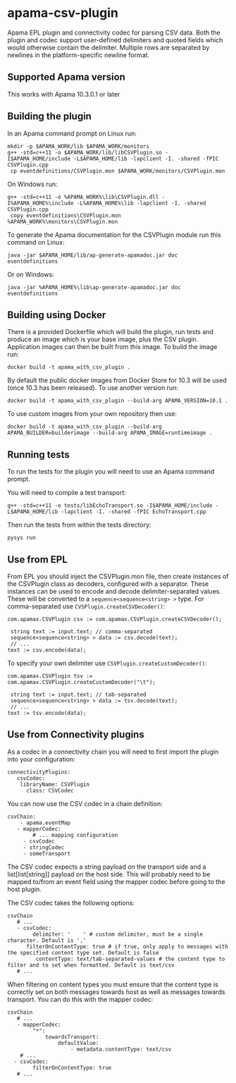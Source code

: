 # apama-csv-plugin
Apama EPL plugin and connectivity codec for parsing CSV data. Both the plugin and codec support user-defined delimiters and quoted fields which would otherwise contain the delimiter. Multiple rows are separated by newlines in the platform-specific newline format.

## Supported Apama version

This works with Apama 10.3.0.1 or later

## Building the plugin

In an Apama command prompt on Linux run:

    mkdir -p $APAMA_WORK/lib $APAMA_WORK/monitors
    g++ -std=c++11 -o $APAMA_WORK/lib/libCSVPlugin.so -I$APAMA_HOME/include -L$APAMA_HOME/lib -lapclient -I. -shared -fPIC CSVPlugin.cpp
	 cp eventdefinitions/CSVPlugin.mon $APAMA_WORK/monitors/CSVPlugin.mon

On Windows run:

    g++ -std=c++11 -o %APAMA_WORK%\lib\CSVPlugin.dll -I%APAMA_HOME%\include -L%APAMA_HOME%\lib -lapclient -I. -shared CSVPlugin.cpp
	 copy eventdefinitions\CSVPlugin.mon %APAMA_WORK%\monitors\CSVPlugin.mon

To generate the Apama documentation for the CSVPlugin module run this command on Linux:

    java -jar $APAMA_HOME/lib/ap-generate-apamadoc.jar doc eventdefinitions

Or on Windows:

    java -jar %APAMA_HOME%\lib\ap-generate-apamadoc.jar doc eventdefinitions

## Building using Docker

There is a provided Dockerfile which will build the plugin, run tests and produce an image which is your base image, plus the CSV plugin. Application images can then be built from this image. To build the image run:

    docker build -t apama_with_csv_plugin .

By default the public docker images from Docker Store for 10.3 will be used (once 10.3 has been released). To use another version run:

    docker build -t apama_with_csv_plugin --build-arg APAMA_VERSION=10.1 .

To use custom images from your own repository then use:

    docker build -t apama_with_csv_plugin --build-arg APAMA_BUILDER=builderimage --build-arg APAMA_IMAGE=runtimeimage .

## Running tests

To run the tests for the plugin you will need to use an Apama command prompt.

You will need to compile a test transport:

    g++ -std=c++11 -o tests/libEchoTransport.so -I$APAMA_HOME/include -L$APAMA_HOME/lib -lapclient -I. -shared -fPIC EchoTransport.cpp

Then run the tests from within the tests directory:

    pysys run

## Use from EPL

From EPL you should inject the CSVPlugin.mon file, then create instances of the CSVPlugin class as decoders, configured with a separator. These instances can be used to encode and decode delimiter-separated values. These will be converted to a `sequence<sequence<string> >` type. For comma-separated use `CVSPlugin.createCSVDecoder()`:

    com.apamax.CSVPlugin csv := com.apamax.CSVPlugin.createCSVDecoder();
    
	 string text := input.text; // comma-separated
	 sequence<sequence<string> > data := csv.decode(text);
	 // ...
    text := csv.encode(data);

To specify your own delimiter use `CSVPlugin.createCustomDecoder()`:
    
    com.apamax.CSVPlugin tsv := com.apamax.CSVPlugin.createCustomDecoder("\t");
    
	 string text := input.text; // tab-separated
	 sequence<sequence<string> > data := tsv.decode(text);
	 // ...
    text := tsv.encode(data);

## Use from Connectivity plugins

As a codec in a connectivity chain you will need to first import the plugin into your configuration:

    connectivityPlugins:
	   csvCodec:
        libraryName: CSVPlugin
		  class: CSVCodec

You can now use the CSV codec in a chain definition:

    csvChain:
	    - apama.eventMap
       - mapperCodec:
		    # ... mapping configuration
		 - csvCodec
		 - stringCodec
		 - someTransport

The CSV codec expects a string payload on the transport side and a list[list[string]] payload on the host side. This will probably need to be mapped to/from an event field using the mapper codec before going to the host plugin.

The CSV codec takes the following options:

    csvChain
	   # ...
	   - csvCodec:
		    delimiter: '	' # custom delimiter, must be a single character. Default is ','
          filterOnContentType: true # if true, only apply to messages with the specified content type set. Default is false
			 contentType: text/tab-separated-values # the content type to filter and to set when formatted. Default is text/csv
	   # ...   

When filtering on content types you must ensure that the content type is correctly set on both messages towards host as well as messages towards transport. You can do this with the mapper codec:

    csvChain
	   # ...
	   - mapperCodec:
		    "*":
			    towardsTransport:
				    defaultValue:
					    - metadata.contentType: text/csv
		# ...
      - csvCodec:
		    filterOnContentType: true
	   # ...


